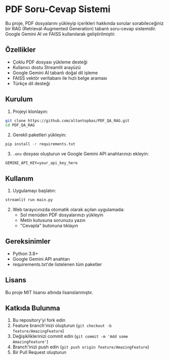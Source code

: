# PDF Soru-Cevap Sistemi

Bu proje, PDF dosyalarını yükleyip içerikleri hakkında sorular sorabileceğiniz bir RAG (Retrieval-Augmented Generation) tabanlı soru-cevap sistemidir. Google Gemini AI ve FAISS kullanılarak geliştirilmiştir.

## Özellikler

- Çoklu PDF dosyası yükleme desteği
- Kullanıcı dostu Streamlit arayüzü
- Google Gemini AI tabanlı doğal dil işleme
- FAISS vektör veritabanı ile hızlı belge araması
- Türkçe dil desteği

## Kurulum

1. Projeyi klonlayın:
```bash
git clone https://github.com/altantopbas/PDF_QA_RAG.git
cd PDF_QA_RAG
```

2. Gerekli paketleri yükleyin:
```bash
pip install -r requirements.txt
```

3. `.env` dosyası oluşturun ve Google Gemini API anahtarınızı ekleyin:
```
GEMINI_API_KEY=your_api_key_here
```

## Kullanım

1. Uygulamayı başlatın:
```bash
streamlit run main.py
```

2. Web tarayıcınızda otomatik olarak açılan uygulamada:
   - Sol menüden PDF dosyalarınızı yükleyin
   - Metin kutusuna sorunuzu yazın
   - "Cevapla" butonuna tıklayın

## Gereksinimler

- Python 3.8+
- Google Gemini API anahtarı
- requirements.txt'de listelenen tüm paketler

## Lisans

Bu proje MIT lisansı altında lisanslanmıştır.

## Katkıda Bulunma

1. Bu repository'yi fork edin
2. Feature branch'inizi oluşturun (`git checkout -b feature/AmazingFeature`)
3. Değişikliklerinizi commit edin (`git commit -m 'Add some AmazingFeature'`)
4. Branch'inizi push edin (`git push origin feature/AmazingFeature`)
5. Bir Pull Request oluşturun 
